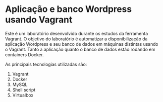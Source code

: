 # Aplicação e banco Wordpress usando Vagrant

Este é um laboratório desenvolvido durante os estudos da ferramenta Vagrant. 
O objetivo do laboratório é automatizar a disponibilização da aplicação Wordpress e seu banco de dados em máquinas distintas usando o Vagrant. Tanto a aplicação quanto o banco de dados estão rodando em containers Docker. 

As principais tecnologias utilizadas são:

1. Vagrant
2. Docker
3. MySQL
4. Shell script
5. Virtualbox

